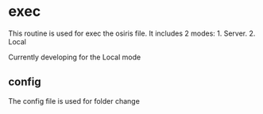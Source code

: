# exec

This routine is used for exec the osiris file. It includes 2 modes: 1. Server. 2. Local

Currently developing for the Local mode

## config

The config file is used for folder change